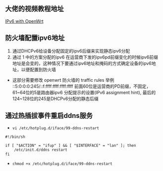 ## 大佬的视频教程地址
[IPv6 with OpenWrt](https://www.youtube.com/watch?v=LJPXz8eA3b8)

## 防火墙配置ipv6地址
1. 通过DHCPv6给设备分配固定的ipv6后缀来实现静态ipv6分配
2. 通过 1 中的方案分配的ipv6 在运营商下发的ipv6pd前缀变化的时候ipv6前缀地址是会变的，这种情况下要通过ipv6地址和掩码的方式确定设备的ipv6地址，以便配置到防火墙

* 这部分需要修改 openwrt 防火墙的 traffic rules
举例 ::5:0:0:0:245/::f:ffff:ffff:ffff:ffff  前面60位是运营商的PD前缀，不固定，61~64位的5是路由器ipv6 分配提示的设置(IPv6 assignment hint), 最后的124~128位的245是DHCPv6分配的静态后缀

## 通过热插拔事件重启ddns服务
* `vi /etc/hotplug.d/iface/99-ddns-restart`
```
#!/bin/sh

if [ "$ACTION" = "ifup" ] && [ "$INTERFACE" = "lan" ]; then
    /etc/init.d/ddns restart
fi

```

* `chmod +x /etc/hotplug.d/iface/99-ddns-restart`
